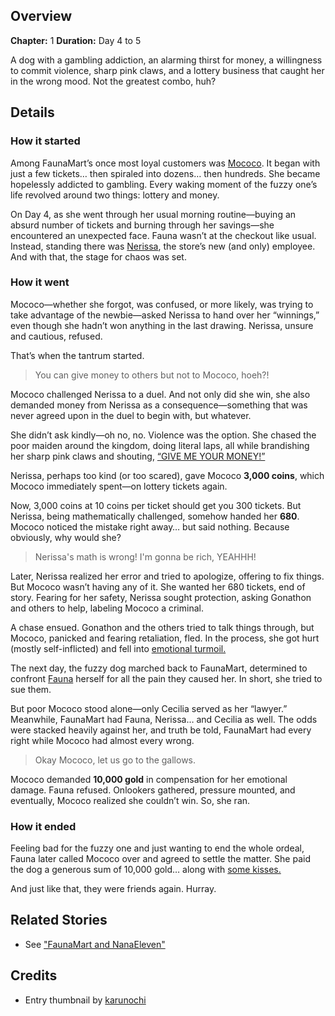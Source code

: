 <!-- title: Lottery Fiasco -->
<!-- quote: I have to go, there's a dog chasing me. -->
<!-- chapters: 0 -->
<!-- images: (Nerissa getting threatened and extorted by Mococo), (Mococo and FaunaMart attempting to settle the case), (10,000 coins and kisses) -->
<!-- model: false -->

## Overview

**Chapter:** 1
**Duration:** Day 4 to 5

A dog with a gambling addiction, an alarming thirst for money, a willingness to commit violence, sharp pink claws, and a lottery business that caught her in the wrong mood. Not the greatest combo, huh?

## Details

### How it started

Among FaunaMart’s once most loyal customers was [Mococo](#entry:mococo-entry). It began with just a few tickets… then spiraled into dozens… then hundreds. She became hopelessly addicted to gambling. Every waking moment of the fuzzy one’s life revolved around two things: lottery and money.

On Day 4, as she went through her usual morning routine—buying an absurd number of tickets and burning through her savings—she encountered an unexpected face. Fauna wasn’t at the checkout like usual. Instead, standing there was [Nerissa](#entry:nerissa-entry), the store’s new (and only) employee. And with that, the stage for chaos was set.

### How it went

Mococo—whether she forgot, was confused, or more likely, was trying to take advantage of the newbie—asked Nerissa to hand over her “winnings,” even though she hadn’t won anything in the last drawing. Nerissa, unsure and cautious, refused.

That’s when the tantrum started.

> You can give money to others but not to Mococo, hoeh?!

Mococo challenged Nerissa to a duel. And not only did she win, she also demanded money from Nerissa as a consequence—something that was never agreed upon in the duel to begin with, but whatever.

She didn’t ask kindly—oh no, no. Violence was the option. She chased the poor maiden around the kingdom, doing literal laps, all while brandishing her sharp pink claws and shouting, [“GIVE ME YOUR MONEY!”](https://www.youtube.com/live/5swK4fB2smo?t=1251)

Nerissa, perhaps too kind (or too scared), gave Mococo **3,000 coins**, which Mococo immediately spent—on lottery tickets again.

Now, 3,000 coins at 10 coins per ticket should get you 300 tickets. But Nerissa, being mathematically challenged, somehow handed her **680**. Mococo noticed the mistake right away… but said nothing. Because obviously, why would she?

> Nerissa's math is wrong! I'm gonna be rich, YEAHHH!

Later, Nerissa realized her error and tried to apologize, offering to fix things. But Mococo wasn’t having any of it. She wanted her 680 tickets, end of story. Fearing for her safety, Nerissa sought protection, asking Gonathon and others to help, labeling Mococo a criminal.

A chase ensued. Gonathon and the others tried to talk things through, but Mococo, panicked and fearing retaliation, fled. In the process, she got hurt (mostly self-inflicted) and fell into [emotional turmoil.](https://www.youtube.com/live/5swK4fB2smo?t=2432)

The next day, the fuzzy dog marched back to FaunaMart, determined to confront [Fauna](#entry:fauna-entry) herself for all the pain they caused her. In short, she tried to sue them.

But poor Mococo stood alone—only Cecilia served as her “lawyer.” Meanwhile, FaunaMart had Fauna, Nerissa… and Cecilia as well. The odds were stacked heavily against her, and truth be told, FaunaMart had every right while Mococo had almost every wrong.

> Okay Mococo, let us go to the gallows.

Mococo demanded **10,000 gold** in compensation for her emotional damage. Fauna refused. Onlookers gathered, pressure mounted, and eventually, Mococo realized she couldn’t win. So, she ran.

### How it ended

Feeling bad for the fuzzy one and just wanting to end the whole ordeal, Fauna later called Mococo over and agreed to settle the matter. She paid the dog a generous sum of 10,000 gold… along with [some kisses.](https://www.youtube.com/live/wINOVotsvPY?feature=shared&t=3185)

And just like that, they were friends again.
Hurray.

## Related Stories

- See ["FaunaMart and NanaEleven"](#entry:faunamart-entry)

## Credits

- Entry thumbnail by [karunochi](https://x.com/karunochi/status/1830608765454024950)
